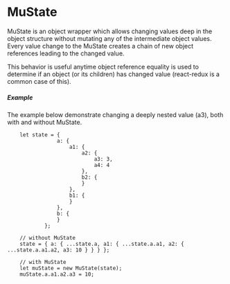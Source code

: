 # MuState

MuState is an object wrapper which allows changing values deep in the object structure without mutating any of the intermediate object values. Every value change to the MuState creates a chain of new object references leading to the changed value.

This behavior is useful anytime object reference equality is used to determine if an object (or its children) has changed value (react-redux is a common case of this).

##### Example

The example below demonstrate changing a deeply nested value (a3), both with and without MuState.

```
    let state = {
                a: {
                    a1: {
                        a2: {
                            a3: 3,
                            a4: 4
                        },
                        b2: {
                        }
                    },
                    b1: {
                    }
                },
                b: {
                }
            };
    
    // without MuState     
    state = { a: { ...state.a, a1: { ...state.a.a1, a2: { ...state.a.a1.a2, a3: 10 } } } };
    
    // with MuState
    let muState = new MuState(state);
    muState.a.a1.a2.a3 = 10;
```

